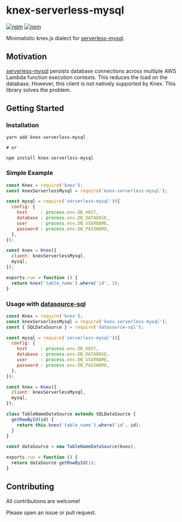# knex-serverless-mysql

[![npm](https://img.shields.io/npm/v/knex-serverless-mysql.svg)](https://www.npmjs.com/package/knex-serverless-mysql)
[![npm](https://img.shields.io/npm/l/knex-serverless-mysql.svg)](https://www.npmjs.com/package/knex-serverless-mysql)

Minimalistic knex.js dialect for [serverless-mysql].

## Motivation

[serverless-mysql] persists database connections across multiple
AWS Lambda function execution contexts. This reduces the load on
the database. However, this client is not natively supported by
Knex. This library solves the problem.

## Getting Started

### Installation

```
yarn add knex-serverless-mysql

# or

npm install knex-serverless-mysql
```

### Simple Example

```js
const Knex = require('knex');
const knexServerlessMysql = require('knex-serverless-mysql');

const mysql = require('serverless-mysql')({
  config: {
    host     : process.env.DB_HOST,
    database : process.env.DB_DATABASE,
    user     : process.env.DB_USERNAME,
    password : process.env.DB_PASSWORD,
  },
});

const knex = Knex({
  client: knexServerlessMysql,
  mysql,
});

exports.run = function () {
  return knex('table_name').where('id', 1);
}
```

### Usage with [datasource-sql]

```js
const Knex = require('knex');
const knexServerlessMysql = require('knex-serverless-mysql');
const { SQLDataSource } = require('datasource-sql');

const mysql = require('serverless-mysql')({
  config: {
    host     : process.env.DB_HOST,
    database : process.env.DB_DATABASE,
    user     : process.env.DB_USERNAME,
    password : process.env.DB_PASSWORD,
  },
});

const knex = Knex({
  client: knexServerlessMysql,
  mysql,
});

class TableNameDataSource extends SQLDataSource {
  getRowById(id) {
    return this.knex('table_name').where('id', id);
  }
}

const dataSource = new TableNameDataSource(knex);

exports.run = function () {
  return dataSource.getRowById(1);
}
```

## Contributing

All contributions are welcome!

Please open an issue or pull request.


[serverless-mysql]: https://github.com/jeremydaly/serverless-mysql
[datasource-sql]: https://github.com/cvburgess/SQLDataSource
